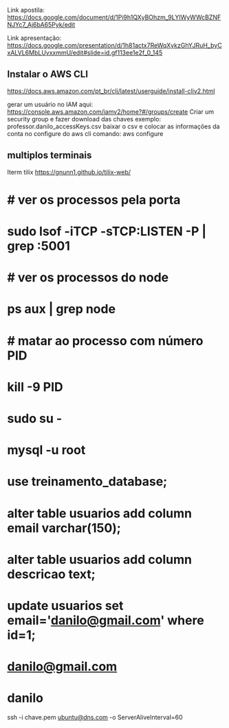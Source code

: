 
Link apostila:
https://docs.google.com/document/d/1Pi9h1QXyBOhzm_9LYIWyWWcBZNFNJYc7_Aj6bA65Pyk/edit

Link apresentação:
https://docs.google.com/presentation/d/1h81actx7ReWqXykzGhYJRuH_byCxALVL6MbLUvxxmmU/edit#slide=id.gf113ee1e2f_0_145

Instalar o AWS CLI
------------------------------------------------------------------------------------------------------------------
https://docs.aws.amazon.com/pt_br/cli/latest/userguide/install-cliv2.html

gerar um usuário no IAM
aqui: https://console.aws.amazon.com/iamv2/home?#/groups/create
Criar um security group e fazer download das chaves exemplo: professor.danilo_accessKeys.csv
baixar o csv e colocar as informações da conta no configure do aws cli
comando:
aws configure


## multiplos terminais
Iterm
tilix
https://gnunn1.github.io/tilix-web/





# # ver os processos pela porta
# sudo lsof -iTCP -sTCP:LISTEN -P | grep :5001

# # ver os processos do node
# ps aux | grep node

# # matar ao processo com número PID
# kill -9 PID

# sudo su -
# mysql -u root

# use treinamento_database;

# alter table usuarios add column email varchar(150);
# alter table usuarios add column descricao text;

# update usuarios set email='danilo@gmail.com' where id=1;

# danilo@gmail.com
# danilo 

 ssh -i chave.pem ubuntu@dns.com -o ServerAliveInterval=60